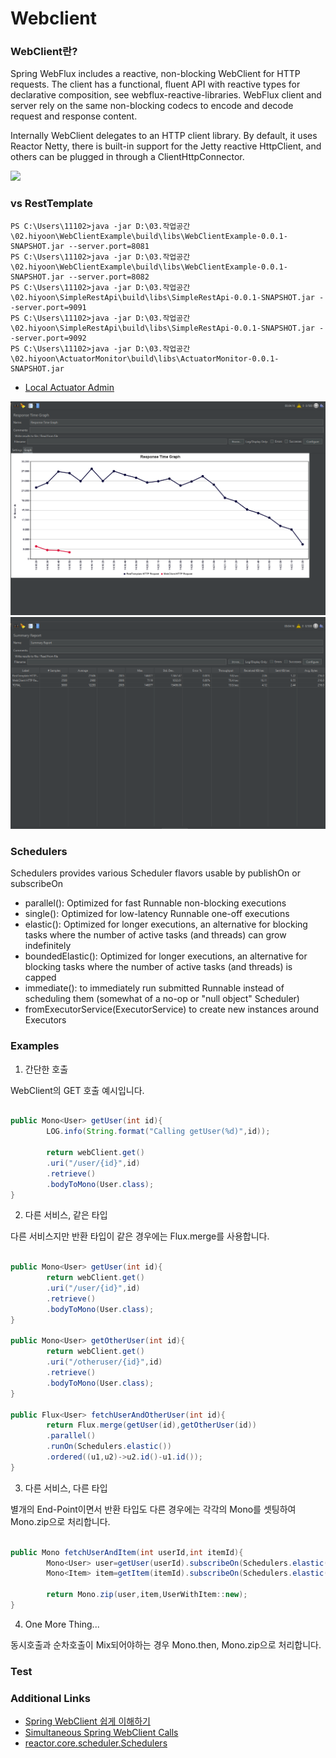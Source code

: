 # Webclient

### WebClient란?

Spring WebFlux includes a reactive, non-blocking WebClient for HTTP requests. The client has a functional, fluent API with reactive types for declarative composition, see webflux-reactive-libraries. WebFlux client and server rely on the same non-blocking codecs to encode and decode request and response content.

Internally WebClient delegates to an HTTP client library. By default, it uses Reactor Netty, there is built-in support for the Jetty reactive HttpClient, and others can be plugged in through a ClientHttpConnector.

<img src="https://img1.daumcdn.net/thumb/R1280x0/?scode=mtistory2&fname=https%3A%2F%2Fblog.kakaocdn.net%2Fdn%2FbmXoLk%2FbtqXXVBywK0%2F9jWK84VgwC4NqNWnTkY9H0%2Fimg.jpg"></img>

### vs RestTemplate

```console
PS C:\Users\11102>java -jar D:\03.작업공간\02.hiyoon\WebClientExample\build\libs\WebClientExample-0.0.1-SNAPSHOT.jar --server.port=8081
PS C:\Users\11102>java -jar D:\03.작업공간\02.hiyoon\WebClientExample\build\libs\WebClientExample-0.0.1-SNAPSHOT.jar --server.port=8082
PS C:\Users\11102>java -jar D:\03.작업공간\02.hiyoon\SimpleRestApi\build\libs\SimpleRestApi-0.0.1-SNAPSHOT.jar --server.port=9091
PS C:\Users\11102>java -jar D:\03.작업공간\02.hiyoon\SimpleRestApi\build\libs\SimpleRestApi-0.0.1-SNAPSHOT.jar --server.port=9092
PS C:\Users\11102>java -jar D:\03.작업공간\02.hiyoon\ActuatorMonitor\build\libs\ActuatorMonitor-0.0.1-SNAPSHOT.jar
```

* [Local Actuator Admin](http://localhost:8000/actuator)


![Response_Time_Graph](webclient_Response_time_graph.PNG)
![Summary_Report](webclient_summary_report.PNG)


### Schedulers

Schedulers provides various Scheduler flavors usable by publishOn or subscribeOn

* parallel(): Optimized for fast Runnable non-blocking executions
* single(): Optimized for low-latency Runnable one-off executions
* elastic(): Optimized for longer executions, an alternative for blocking tasks where the number of active tasks (and
  threads) can grow indefinitely
* boundedElastic(): Optimized for longer executions, an alternative for blocking tasks where the number of active
  tasks (and threads) is capped
* immediate(): to immediately run submitted Runnable instead of scheduling them (somewhat of a no-op or "null object"
  Scheduler)
* fromExecutorService(ExecutorService) to create new instances around Executors

### Examples

1. 간단한 호출

WebClient의 GET 호출 예시입니다.

```java

public Mono<User> getUser(int id){
        LOG.info(String.format("Calling getUser(%d)",id));

        return webClient.get()
        .uri("/user/{id}",id)
        .retrieve()
        .bodyToMono(User.class);
}

```

2. 다른 서비스, 같은 타입

다른 서비스지만 반환 타입이 같은 경우에는 Flux.merge를 사용합니다.

```java

public Mono<User> getUser(int id){
        return webClient.get()
        .uri("/user/{id}",id)
        .retrieve()
        .bodyToMono(User.class);
}

public Mono<User> getOtherUser(int id){
        return webClient.get()
        .uri("/otheruser/{id}",id)
        .retrieve()
        .bodyToMono(User.class);
}

public Flux<User> fetchUserAndOtherUser(int id){
        return Flux.merge(getUser(id),getOtherUser(id))
        .parallel()
        .runOn(Schedulers.elastic())
        .ordered((u1,u2)->u2.id()-u1.id());
}
```

3. 다른 서비스, 다른 타입

별개의 End-Point이면서 반환 타입도 다른 경우에는 각각의 Mono를 셋팅하여 Mono.zip으로 처리합니다.

```java

public Mono fetchUserAndItem(int userId,int itemId){
        Mono<User> user=getUser(userId).subscribeOn(Schedulers.elastic());
        Mono<Item> item=getItem(itemId).subscribeOn(Schedulers.elastic());

        return Mono.zip(user,item,UserWithItem::new);
}
```

4. One More Thing...

동시호출과 순차호출이 Mix되어야하는 경우 Mono.then, Mono.zip으로 처리합니다.



### Test


### Additional Links

* [Spring WebClient 쉽게 이해하기](https://happycloud-lee.tistory.com/220)
* [Simultaneous Spring WebClient Calls](https://www.baeldung.com/spring-webclient-simultaneous-calls)
* [reactor.core.scheduler.Schedulers](https://projectreactor.io/docs/core/release/api/reactor/core/scheduler/Schedulers.html#elastic--)

